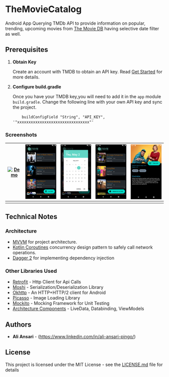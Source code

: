 # TheMovieCatalog

Android App Querying TMDb API to provide information on popular, trending, upcoming movies  from [The Movie DB](https://www.themoviedb.org) having selective date filter as well.


## Prerequisites
 
 1. **Obtain Key**
 
    Create an account with TMDB to obtain an API key. Read [Get Started](https://developers.themoviedb.org/3/getting-started) for more details.
 
 2. **Configure build.gradle**
 
    Once you have your TMDB key,you will need to add it in the `app` module `build.gradle`. Change the following line with your own API key and sync the project. 

            buildConfigField "String", "API_KEY", '"xxxxxxxxxxxxxxxxxxxxxxxxxxxxxxxx"'


### Screenshots

| [![Demo](Screenshots/demo.gif)]()  | [![Movies](Screenshots/movies.png)]()  | [![Select](Screenshots/filter.png)]() | [![Filter](Screenshots/filtered.png)]() | [![Detail](Screenshots/details.png)]() |
|:---:|:---:|:---:|:---:|:---:|
| |  |  |  |  |


## Technical Notes

### Architecture
- [MVVM](https://developer.android.com/topic/libraries/architecture) for project architecture.
- [Kotlin Coroutines](https://kotlinlang.org/docs/reference/coroutines-overview.html) concurrency design pattern to safely call network operations.
- [Dagger 2](https://github.com/google/dagger) for implementing dependency injection

### Other Libraries Used

 - [Retrofit](https://square.github.io/retrofit/) - Http Client for Api Calls
 - [Moshi](https://github.com/square/moshi) - Serialization/Deserialization Library
 - [Okhttp](https://github.com/square/okhttp) - An HTTP+HTTP/2 client for Android 
 - [Picasso](https://square.github.io/picasso/) - Image Loading Library
 - [Mockito](https://github.com/mockito/mockitot) - Mocking Framework for Unit Testing
 - [Architecture Components](https://developer.android.com/topic/libraries/architecture) - LiveData, Databinding, ViewModels

## Authors

* **Ali Ansari** - (https://www.linkedin.com/in/ali-ansari-pingo/)

## License
This project is licensed under the MIT License - see the [LICENSE.md](LICENSE.md) file for details